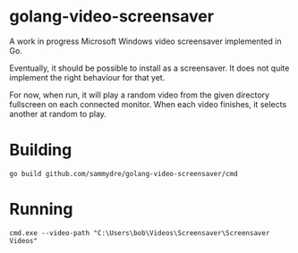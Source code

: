 # golang-video-screensaver

A work in progress Microsoft Windows video screensaver implemented in Go.

Eventually, it should be possible to install as a screensaver. It does not quite implement the right behaviour for that yet.

For now, when run, it will play a random video from the given directory fullscreen on each connected monitor. When each video finishes, it selects another at random to play.

# Building

```
go build github.com/sammydre/golang-video-screensaver/cmd
```

# Running

```
cmd.exe --video-path "C:\Users\bob\Videos\Screensaver\Screensaver Videos"
```